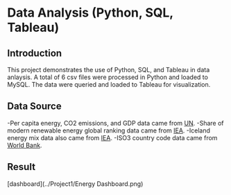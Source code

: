 # Data Analysis (Python, SQL, Tableau)

## Introduction
This project demonstrates the use of Python, SQL, and Tableau in data anlaysis. A total of 6 csv files were processed in Python and loaded to MySQL. The data were queried and loaded to Tableau for visualization. 

## Data Source
-Per capita energy, CO2 emissions, and GDP data came from [UN](https://data.un.org/).
-Share of modern renewable energy global ranking data came from [IEA](https://www.iea.org/countries/argentina/renewables).
-Iceland energy mix data also came from [IEA](https://www.iea.org/countries/iceland/energy-mix
).
-ISO3 country code data came from [World Bank](https://wits.worldbank.org/wits/wits/witshelp/content/codes/country_codes.htm).

## Result
[dashboard](../Project1/Energy Dashboard.png)
